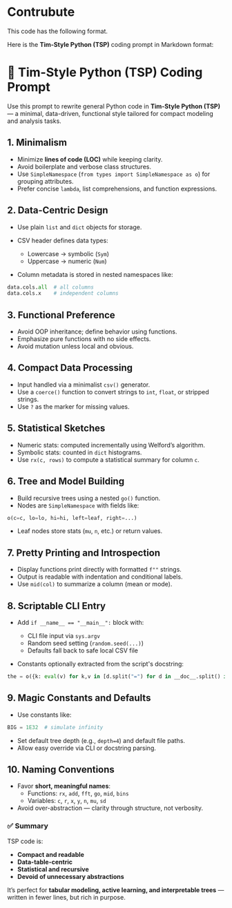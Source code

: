# Contrubute

This code has the following format.

Here is the **Tim-Style Python (TSP)** coding prompt in Markdown format:


# 🐍 Tim-Style Python (TSP) Coding Prompt

Use this prompt to rewrite general Python code in **Tim-Style Python (TSP)** — a minimal, data-driven, functional style tailored for compact modeling and analysis tasks.


## 1. Minimalism

* Minimize **lines of code (LOC)** while keeping clarity.
* Avoid boilerplate and verbose class structures.
* Use `SimpleNamespace` (`from types import SimpleNamespace as o`) for grouping attributes.
* Prefer concise `lambda`, list comprehensions, and function expressions.


## 2. Data-Centric Design

* Use plain `list` and `dict` objects for storage.
* CSV header defines data types:

  * Lowercase → symbolic (`Sym`)
  * Uppercase → numeric (`Num`)
* Column metadata is stored in nested namespaces like:

```python
data.cols.all  # all columns
data.cols.x    # independent columns
```


## 3. Functional Preference

* Avoid OOP inheritance; define behavior using functions.
* Emphasize pure functions with no side effects.
* Avoid mutation unless local and obvious.


## 4. Compact Data Processing

* Input handled via a minimalist `csv()` generator.
* Use a `coerce()` function to convert strings to `int`, `float`, or stripped strings.
* Use `?` as the marker for missing values.


## 5. Statistical Sketches

* Numeric stats: computed incrementally using Welford’s algorithm.
* Symbolic stats: counted in `dict` histograms.
* Use `rx(c, rows)` to compute a statistical summary for column `c`.


## 6. Tree and Model Building

* Build recursive trees using a nested `go()` function.
* Nodes are `SimpleNamespace` with fields like:

```python
o(c=c, lo=lo, hi=hi, left=leaf, right=...)
```
* Leaf nodes store stats (`mu`, `n`, etc.) or return values.


## 7. Pretty Printing and Introspection

* Display functions print directly with formatted `f""` strings.
* Output is readable with indentation and conditional labels.
* Use `mid(col)` to summarize a column (mean or mode).


## 8. Scriptable CLI Entry

* Add `if __name__ == "__main__":` block with:

  * CLI file input via `sys.argv`
  * Random seed setting (`random.seed(...)`)
  * Defaults fall back to safe local CSV file
* Constants optionally extracted from the script's docstring:

```python
the = o({k: eval(v) for k,v in [d.split("=") for d in __doc__.split() if "=" in d]})
```


## 9. Magic Constants and Defaults

* Use constants like:

```python
BIG = 1E32  # simulate infinity
```
* Set default tree depth (e.g., `depth=4`) and default file paths.
* Allow easy override via CLI or docstring parsing.

## 10. Naming Conventions

* Favor **short, meaningful names**:
  * Functions: `rx`, `add`, `fft`, `go`, `mid`, `bins`
  * Variables: `c`, `r`, `x`, `y`, `n`, `mu`, `sd`
* Avoid over-abstraction — clarity through structure, not verbosity.


### ✅ Summary

TSP code is:

* **Compact and readable**
* **Data-table-centric**
* **Statistical and recursive**
* **Devoid of unnecessary abstractions**

It’s perfect for **tabular modeling, active learning, and interpretable trees** — written in fewer lines, but rich in purpose.


